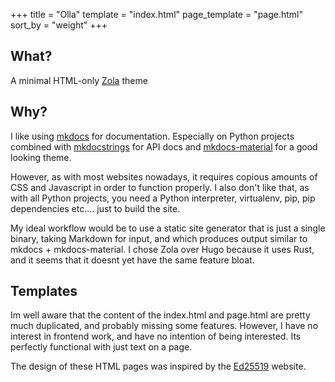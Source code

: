 +++
title = "Olla"
template = "index.html"
page_template = "page.html"
sort_by = "weight"
+++

## What?

A minimal HTML-only [Zola](https://www.getzola.org/) theme

## Why?

I like using [mkdocs](https://www.mkdocs.org/) for documentation. Especially on Python projects combined with [mkdocstrings](https://github.com/mkdocstrings/mkdocstrings) for API docs and [mkdocs-material](https://squidfunk.github.io/mkdocs-material/) for a good looking theme.

However, as with most websites nowadays, it requires copious amounts of CSS and Javascript in order to function properly. I also don't like that, as with all Python projects, you need a Python interpreter, virtualenv, pip, pip dependencies etc.... just to build the site.

My ideal workflow would be to use a static site generator that is just a single binary, taking Markdown for input, and which produces output similar to mkdocs + mkdocs-material. I chose Zola over Hugo because it uses Rust, and it seems that it doesnt yet have the same feature bloat.

## Templates

Im well aware that the content of the index.html and page.html are pretty much duplicated, and probably missing some features. However, I have no interest in frontend work, and have no intention of being interested. Its perfectly functional with just text on a page.

The design of these HTML pages was inspired by the [Ed25519](http://ed25519.cr.yp.to/) website.
